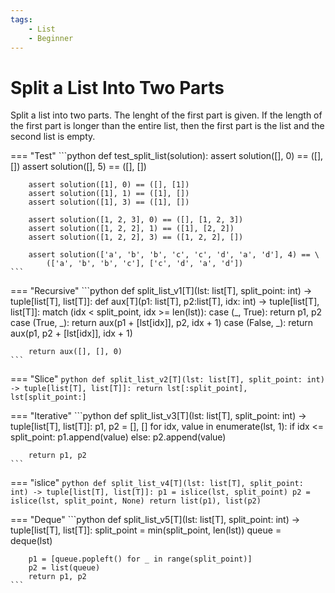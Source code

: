 ```yaml
---
tags:
    - List
    - Beginner
---
```


# Split a List Into Two Parts

Split a list into two parts. The lenght of the first part is given. If the length of the first part is longer than the entire list, then the first part is the list and the second list is empty.

=== "Test"
    ```python
    def test_split_list(solution):
        assert solution([], 0) == ([], [])
        assert solution([], 5) == ([], [])
        
        assert solution([1], 0) == ([], [1])
        assert solution([1], 1) == ([1], [])
        assert solution([1], 3) == ([1], [])
        
        assert solution([1, 2, 3], 0) == ([], [1, 2, 3])
        assert solution([1, 2, 2], 1) == ([1], [2, 2])
        assert solution([1, 2, 2], 3) == ([1, 2, 2], [])

        assert solution(['a', 'b', 'b', 'c', 'c', 'd', 'a', 'd'], 4) == \
            (['a', 'b', 'b', 'c'], ['c', 'd', 'a', 'd'])
    ```

=== "Recursive"
    ```python
    def split_list_v1[T](lst: list[T], split_point: int) -> tuple[list[T], list[T]]:
        def aux[T](p1: list[T], p2:list[T], idx: int) -> tuple[list[T], list[T]]:
            match (idx < split_point, idx >= len(lst)):
                case (_, True): 
                    return p1, p2
                case (True, _): 
                    return aux(p1 + [lst[idx]], p2, idx + 1)
                case (False, _): 
                    return aux(p1, p2 + [lst[idx]], idx + 1)
        
        return aux([], [], 0)
    ```

=== "Slice"
    ```python
    def split_list_v2[T](lst: list[T], split_point: int) -> tuple[list[T], list[T]]:
        return lst[:split_point], lst[split_point:]
    ```

=== "Iterative"
    ```python
    def split_list_v3[T](lst: list[T], split_point: int) -> tuple[list[T], list[T]]:
        p1, p2 = [], []
        for idx, value in enumerate(lst, 1):
            if idx <= split_point: p1.append(value)
            else: p2.append(value)
        
        return p1, p2
    ```


=== "islice"
    ```python
    def split_list_v4[T](lst: list[T], split_point: int) -> tuple[list[T], list[T]]:
        p1 = islice(lst, split_point)
        p2 = islice(lst, split_point, None)
        return list(p1), list(p2)
    ```

=== "Deque"
    ```python
    def split_list_v5[T](lst: list[T], split_point: int) -> tuple[list[T], list[T]]:
        split_point = min(split_point, len(lst))
        queue = deque(lst)

        p1 = [queue.popleft() for _ in range(split_point)]
        p2 = list(queue)
        return p1, p2
    ```